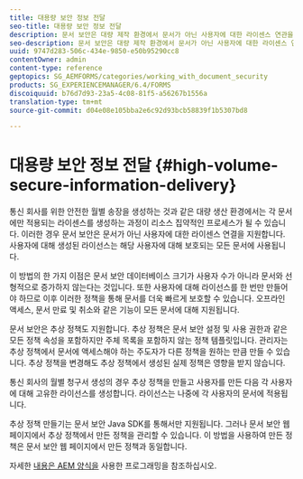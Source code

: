 ```yaml
---
title: 대용량 보안 정보 전달
seo-title: 대용량 보안 정보 전달
description: 문서 보안은 대량 제작 환경에서 문서가 아닌 사용자에 대한 라이센스 연관을 지원합니다.
seo-description: 문서 보안은 대량 제작 환경에서 문서가 아닌 사용자에 대한 라이센스 연관을 지원합니다.
uuid: 9747d283-506c-434e-9850-e50b95290cc8
contentOwner: admin
content-type: reference
geptopics: SG_AEMFORMS/categories/working_with_document_security
products: SG_EXPERIENCEMANAGER/6.4/FORMS
discoiquuid: b76d7d93-23a5-4c08-81f5-a56267b1556a
translation-type: tm+mt
source-git-commit: d04e08e105bba2e6c92d93bcb58839f1b5307bd8

---
```



# 대용량 보안 정보 전달 {#high-volume-secure-information-delivery}

통신 회사를 위한 안전한 월별 송장을 생성하는 것과 같은 대량 생산 환경에서는 각 문서에만 적용되는 라이센스를 생성하는 과정이 리소스 집약적인 프로세스가 될 수 있습니다. 이러한 경우 문서 보안은 문서가 아닌 사용자에 대한 라이센스 연결을 지원합니다. 사용자에 대해 생성된 라이선스는 해당 사용자에 대해 보호되는 모든 문서에 사용됩니다.

이 방법의 한 가지 이점은 문서 보안 데이터베이스 크기가 사용자 수가 아니라 문서와 선형적으로 증가하지 않는다는 것입니다. 또한 사용자에 대해 라이선스를 한 번만 만들어야 하므로 이후 이러한 정책을 통해 문서를 더욱 빠르게 보호할 수 있습니다. 오프라인 액세스, 문서 만료 및 취소와 같은 기능이 모든 문서에 대해 지원됩니다.

문서 보안은 추상 정책도 지원합니다. 추상 정책은 문서 보안 설정 및 사용 권한과 같은 모든 정책 속성을 포함하지만 주체 목록을 포함하지 않는 정책 템플릿입니다. 관리자는 추상 정책에서 문서에 액세스해야 하는 주도자가 다른 정책을 원하는 만큼 만들 수 있습니다. 추상 정책을 변경해도 추상 정책에서 생성된 실제 정책은 영향을 받지 않습니다.

통신 회사의 월별 청구서 생성의 경우 추상 정책을 만들고 사용자를 만든 다음 각 사용자에 대해 고유한 라이선스를 생성합니다. 라이선스는 나중에 각 사용자의 문서에 적용됩니다.

추상 정책 만들기는 문서 보안 Java SDK를 통해서만 지원됩니다. 그러나 문서 보안 웹 페이지에서 추상 정책에서 만든 정책을 관리할 수 있습니다. 이 방법을 사용하여 만든 정책은 문서 보안 웹 페이지에서 만든 정책과 동일합니다.

자세한 [내용은 AEM 양식을](https://www.adobe.com/go/learn_aemforms_programming_63) 사용한 프로그래밍을 참조하십시오.
